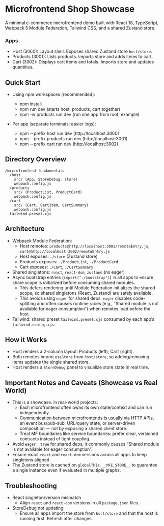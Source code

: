 # Microfrontend Shop Showcase

A minimal e-commerce microfrontend demo built with React 18, TypeScript, Webpack 5 Module Federation, Tailwind CSS, and a shared Zustand store.

### Apps

- Host (3000): Layout shell. Exposes shared Zustand store `host/store`.
- Products (3001): Lists products. Imports store and adds items to cart.
- Cart (3002): Displays cart items and totals. Imports store and updates quantities.

## Quick Start

- Using npm workspaces (recommended):

  - npm install
  - npm run dev (starts host, products, cart together)
  - npm -w products run dev (run one app from root, example)

- Per app (separate terminals; easier logs):
  - npm --prefix host run dev (http://localhost:3000)
  - npm --prefix products run dev (http://localhost:3001)
  - npm --prefix cart run dev (http://localhost:3002)

## Directory Overview

```
/microfrontend-fundamentals
  /host
    src/ (App, StoreDebug, store)
    webpack.config.js
  /products
    src/ (ProductList, ProductCard)
    webpack.config.js
  /cart
    src/ (Cart, CartItem, CartSummary)
    webpack.config.js
  tailwind.preset.cjs
```

## Architecture

- Webpack Module Federation:
  - Host remotes: `products@http://localhost:3001/remoteEntry.js`, `cart@http://localhost:3002/remoteEntry.js`
  - Host exposes: `./store` (Zustand store)
  - Products exposes: `./ProductList`, `./ProductCard`
  - Cart exposes: `./Cart`, `./CartSummary`
- Shared singletons: `react`, `react-dom`, `zustand` (no eager)
- Async bootstrap entries (`import("./bootstrap")`) in all apps to ensure share scope is initialized before consuming shared modules.
  - This defers rendering until Module Federation initializes the shared scope, so shared singletons (React, Zustand) are safely available.
  - This avoids using `eager` for shared deps. `eager` disables code-splitting and often causes runtime races (e.g., “Shared module is not available for eager consumption”) when remotes load before the host.
- Tailwind: shared preset `tailwind.preset.cjs` consumed by each app’s `tailwind.config.cjs`.

## How it Works

- Host renders a 2-column layout: Products (left), Cart (right).
- Both remotes import `useStore` from `host/store`, so adding/removing items updates the single shared store.
- Host renders a `StoreDebug` panel to visualize store state in real time.

## Important Notes and Caveats (Showcase vs Real World)

- This is a showcase. In real-world projects:
  - Each microfrontend often owns its own state/context and can run independently.
  - Communication between microfrontends is usually via HTTP APIs, an event bus/pub-sub, URL/query state, or server-driven composition — not by exposing a shared client store.
  - Treat MF boundaries like service boundaries: prefer clear, versioned contracts instead of tight coupling.
- Avoid `eager: true` for shared deps; it commonly causes “Shared module is not available for eager consumption”.
- Ensure exact `react` and `react-dom` versions across all apps to keep singletons aligned.
- The Zustand store is cached on `globalThis.__MFE_STORE__` to guarantee a single instance even if evaluated in multiple graphs.

## Troubleshooting

- React singleton/version mismatch
  - Align `react` and `react-dom` versions in all `package.json` files.
- StoreDebug not updating
  - Ensure all apps import the store from `host/store` and that the host is running first. Refresh after changes.
